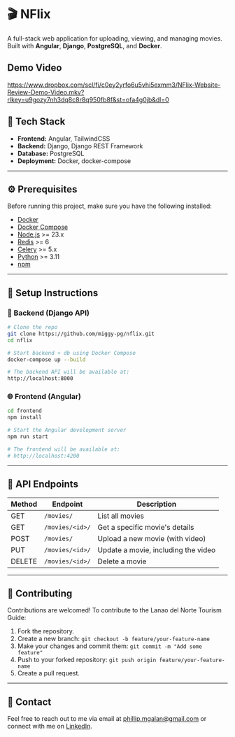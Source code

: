 # 🎬 NFlix

A full-stack web application for uploading, viewing, and managing movies. Built with **Angular**, **Django**, **PostgreSQL**, and **Docker**.

## Demo Video

https://www.dropbox.com/scl/fi/c0ey2yrfo6u5vhi5exmm3/NFlix-Website-Review-Demo-Video.mkv?rlkey=u9gozy7nh3dq8c8r8q950fb8f&st=ofa4g0jb&dl=0

## 🧰 Tech Stack

- **Frontend:** Angular, TailwindCSS
- **Backend:** Django, Django REST Framework
- **Database:** PostgreSQL
- **Deployment:** Docker, docker-compose

---

## ⚙️ Prerequisites

Before running this project, make sure you have the following installed:

- [Docker](https://www.docker.com/products/docker-desktop)
- [Docker Compose](https://docs.docker.com/compose/install/)
- [Node.js](https://nodejs.org/) >= 23.x
- [Redis](https://redis.io/docs/latest/operate/oss_and_stack/install/archive/install-redis/) >= 6
- [Celery](https://docs.celeryq.dev/en/stable/getting-started/first-steps-with-celery.html) >= 5.x
- [Python](https://www.python.org/) >= 3.11
- [npm](https://www.npmjs.com/)

---

## 🚀 Setup Instructions

### 🐳 Backend (Django API)

```bash
# Clone the repo
git clone https://github.com/miggy-pg/nflix.git
cd nflix

# Start backend + db using Docker Compose
docker-compose up --build

# The backend API will be available at:
http://localhost:8000
```

### 🌐 Frontend (Angular)

```bash
cd frontend
npm install

# Start the Angular development server
npm run start

# The frontend will be available at:
# http://localhost:4200
```

---

## 📡 API Endpoints

| Method | Endpoint        | Description                         |
| ------ | --------------- | ----------------------------------- |
| GET    | `/movies/`      | List all movies                     |
| GET    | `/movies/<id>/` | Get a specific movie's details      |
| POST   | `/movies/`      | Upload a new movie (with video)     |
| PUT    | `/movies/<id>/` | Update a movie, including the video |
| DELETE | `/movies/<id>/` | Delete a movie                      |

---

## 🙌 Contributing

Contributions are welcomed! To contribute to the Lanao del Norte Tourism Guide:

1. Fork the repository.
2. Create a new branch: `git checkout -b feature/your-feature-name`
3. Make your changes and commit them: `git commit -m "Add some feature"`
4. Push to your forked repository: `git push origin feature/your-feature-name`
5. Create a pull request.

---

## 💬 Contact

Feel free to reach out to me via email at phillip.mgalan@gmail.com or connect with me on [LinkedIn](https://www.linkedin.com/in/migui-galan/).
